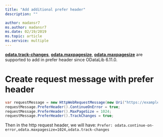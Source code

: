 ```yaml
---
title: "Add additional prefer header"
description: ""

author: madansr7
ms.author: madansr7
ms.date: 02/19/2019
ms.topic: article
ms.service: multiple
---
```


<strong>[odata.track-changes](https://docs.oasis-open.org/odata/odata/v4.0/errata02/os/complete/part1-protocol/odata-v4.0-errata02-os-part1-protocol-complete.html#_Toc406398239)</strong>, <strong>[odata.maxpagesize](https://docs.oasis-open.org/odata/odata/v4.0/errata02/os/complete/part1-protocol/odata-v4.0-errata02-os-part1-protocol-complete.html#_Toc406398238)</strong>, <strong>[odata.maxpagesize](https://docs.oasis-open.org/odata/odata/v4.0/errata02/os/complete/part1-protocol/odata-v4.0-errata02-os-part1-protocol-complete.html#_Toc406398236)</strong> are supported to add in prefer header since ODataLib 6.11.0.

# Create request message with prefer header

``` csharp
var requestMessage = new HttpWebRequestMessage(new Uri("https://example.com", UriKind.Absolute));
requestMessage.PreferHeader().ContinueOnError = true;
requestMessage.PreferHeader().MaxPageSize = 1024;
requestMessage.PreferHeader().TrackChanges = true;
```

Then in the http request header, we will have:
`Prefer: odata.continue-on-error,odata.maxpagesize=1024,odata.track-changes`
